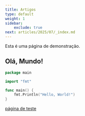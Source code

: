 ```yaml
---
title: Artigos
type: default
weight: 1
sidebar:
    exclude: true
next: articles/2025/07/_index.md
---
```


Esta é uma página de demonstração.

## Olá, Mundo!

```go {filename="main.go"}
package main

import "fmt"

func main() {
    fmt.Println("Hello, World!")
}
```

[página de teste](articles/2025/07/leaf)
